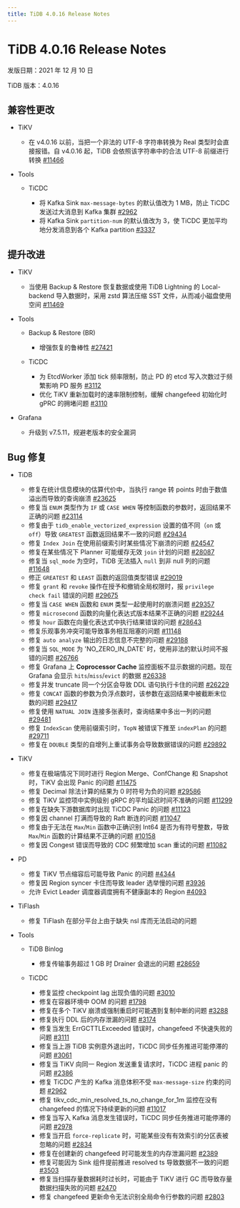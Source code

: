 ```yaml
---
title: TiDB 4.0.16 Release Notes
---
```


# TiDB 4.0.16 Release Notes

发版日期：2021 年 12 月 10 日

TiDB 版本：4.0.16

## 兼容性更改

+ TiKV

    - 在 v4.0.16 以前，当把一个非法的 UTF-8 字符串转换为 Real 类型时会直接报错。自 v4.0.16 起，TiDB 会依照该字符串中的合法 UTF-8 前缀进行转换 [#11466](https://github.com/tikv/tikv/issues/11466)

+ Tools

    + TiCDC

        - 将 Kafka Sink `max-message-bytes` 的默认值改为 1 MB，防止 TiCDC 发送过大消息到 Kafka 集群 [#2962](https://github.com/pingcap/ticdc/issues/2962)
        - 将 Kafka Sink `partition-num` 的默认值改为 3，使 TiCDC 更加平均地分发消息到各个 Kafka partition [#3337](https://github.com/pingcap/ticdc/issues/3337)

## 提升改进

+ TiKV

    - 当使用 Backup & Restore 恢复数据或使用 TiDB Lightning 的 Local-backend 导入数据时，采用 zstd 算法压缩 SST 文件，从而减小磁盘使用空间 [#11469](https://github.com/tikv/tikv/issues/11469)

+ Tools

    + Backup & Restore (BR)

        - 增强恢复的鲁棒性 [#27421](https://github.com/pingcap/tidb/issues/27421)

    + TiCDC

        - 为 EtcdWorker 添加 tick 频率限制，防止 PD 的 etcd 写入次数过于频繁影响 PD 服务 [#3112](https://github.com/pingcap/ticdc/issues/3112)
        - 优化 TiKV 重新加载时的速率限制控制，缓解 changefeed 初始化时 gPRC 的拥堵问题 [#3110](https://github.com/pingcap/ticdc/issues/3110)
+ Grafana

    - 升级到 v7.5.11，规避老版本的安全漏洞

## Bug 修复

+ TiDB

    - 修复在统计信息模块的估算代价中，当执行 range 转 points 时由于数值溢出而导致的查询崩溃 [#23625](https://github.com/pingcap/tidb/issues/23625)
    - 修复当 `ENUM` 类型作为 `IF` 或 `CASE WHEN` 等控制函数的参数时，返回结果不正确的问题 [#23114](https://github.com/pingcap/tidb/issues/23114)
    - 修复由于 `tidb_enable_vectorized_expression` 设置的值不同（`on` 或 `off`）导致 `GREATEST` 函数返回结果不一致的问题 [#29434](https://github.com/pingcap/tidb/issues/29434)
    - 修复 `Index Join` 在使用前缀索引时某些情况下崩溃的问题 [#24547](https://github.com/pingcap/tidb/issues/24547)
    - 修复在某些情况下 Planner 可能缓存无效 `join` 计划的问题 [#28087](https://github.com/pingcap/tidb/issues/28087)
    - 修复当 `sql_mode` 为空时，TiDB 无法插入 `null` 到非 null 列的问题 [#11648](https://github.com/pingcap/tidb/issues/11648)
    - 修正 `GREATEST` 和 `LEAST` 函数的返回值类型错误 [#29019](https://github.com/pingcap/tidb/issues/29019)
    - 修复 `grant` 和 `revoke` 操作在授予和撤销全局权限时，报 `privilege check fail` 错误的问题 [#29675](https://github.com/pingcap/tidb/issues/29675)
    - 修复当 `CASE WHEN` 函数和 `ENUM` 类型一起使用时的崩溃问题 [#29357](https://github.com/pingcap/tidb/issues/29357)
    - 修复 `microsecond` 函数的向量化表达式版本结果不正确的问题 [#29244](https://github.com/pingcap/tidb/issues/29244)
    - 修复 `hour` 函数在向量化表达式中执行结果错误的问题 [#28643](https://github.com/pingcap/tidb/issues/28643)
    - 修复乐观事务冲突可能导致事务相互阻塞的问题 [#11148](https://github.com/tikv/tikv/issues/11148)
    - 修复 `auto analyze` 输出的日志信息不完整的问题 [#29188](https://github.com/pingcap/tidb/issues/29188)
    - 修复当 `SQL_MODE` 为 'NO_ZERO_IN_DATE' 时，使用非法的默认时间不报错的问题 [#26766](https://github.com/pingcap/tidb/issues/26766)
    - 修复 Grafana 上 **Coprocessor Cache** 监控面板不显示数据的问题。现在 Grafana 会显示 `hits`/`miss`/`evict` 的数据 [#26338](https://github.com/pingcap/tidb/issues/26338)
    - 修复并发 truncate 同一个分区会导致 DDL 语句执行卡住的问题 [#26229](https://github.com/pingcap/tidb/issues/26229)
    - 修复 `CONCAT` 函数的参数为负浮点数时，该参数在返回结果中被截断末位数的问题 [#29417](https://github.com/pingcap/tidb/issues/29417)
    - 修复使用 `NATUAL JOIN` 连接多张表时，查询结果中多出一列的问题 [#29481](https://github.com/pingcap/tidb/issues/29481)
    - 修复 `IndexScan` 使用前缀索引时，`TopN` 被错误下推至 `indexPlan` 的问题 [#29711](https://github.com/pingcap/tidb/issues/29711)
    - 修复在 `DOUBLE` 类型的自增列上重试事务会导致数据错误的问题 [#29892](https://github.com/pingcap/tidb/issues/29892)

+ TiKV

    - 修复在极端情况下同时进行 Region Merge、ConfChange 和 Snapshot 时，TiKV 会出现 Panic 的问题 [#11475](https://github.com/tikv/tikv/issues/11475)
    - 修复 Decimal 除法计算的结果为 0 时符号为负的问题 [#29586](https://github.com/pingcap/tidb/issues/29586)
    - 修复 TiKV 监控项中实例级别 gRPC 的平均延迟时间不准确的问题 [#11299](https://github.com/tikv/tikv/issues/11299)
    - 修复在缺失下游数据库时出现 TiCDC Panic 的问题 [#11123](https://github.com/tikv/tikv/issues/11123)
    - 修复因 channel 打满而导致的 Raft 断连的问题 [#11047](https://github.com/tikv/tikv/issues/11047)
    - 修复由于无法在 `Max`/`Min` 函数中正确识别 Int64 是否为有符号整数，导致  `Max`/`Min` 函数的计算结果不正确的问题 [#10158](https://github.com/tikv/tikv/issues/10158)
    - 修复因 Congest 错误而导致的 CDC 频繁增加 scan 重试的问题 [#11082](https://github.com/tikv/tikv/issues/11082)

+ PD

    - 修复 TiKV 节点缩容后可能导致 Panic 的问题 [#4344](https://github.com/tikv/pd/issues/4344)
    - 修复因 Region syncer 卡住而导致 leader 选举慢的问题 [#3936](https://github.com/tikv/pd/issues/3936)
    - 允许 Evict Leader 调度器调度拥有不健康副本的 Region [#4093](https://github.com/tikv/pd/issues/4093)

+ TiFlash

    - 修复 TiFlash 在部分平台上由于缺失 nsl 库而无法启动的问题

+ Tools

    + TiDB Binlog

        - 修复传输事务超过 1 GB 时 Drainer 会退出的问题 [#28659](https://github.com/pingcap/tidb/issues/28659)

    + TiCDC

        - 修复监控 checkpoint lag 出现负值的问题 [#3010](https://github.com/pingcap/ticdc/issues/3010)
        - 修复在容器环境中 OOM 的问题 [#1798](https://github.com/pingcap/ticdc/issues/1798)
        - 修复在多个 TiKV 崩溃或强制重启时可能遇到复制中断的问题 [#3288](https://github.com/pingcap/ticdc/issues/3288)
        - 修复执行 DDL 后的内存泄漏的问题 [#3174](https://github.com/pingcap/ticdc/issues/3174)
        - 修复当发生 ErrGCTTLExceeded 错误时，changefeed 不快速失败的问题 [#3111](https://github.com/pingcap/ticdc/issues/3111)
        - 修复当上游 TiDB 实例意外退出时，TiCDC 同步任务推进可能停滞的问题 [#3061](https://github.com/pingcap/ticdc/issues/3061)
        - 修复当 TiKV 向同一 Region 发送重复请求时，TiCDC 进程 panic 的问题 [#2386](https://github.com/pingcap/ticdc/issues/2386)
        - 修复 TiCDC 产生的 Kafka 消息体积不受 `max-message-size` 约束的问题 [#2962](https://github.com/pingcap/ticdc/issues/2962)
        - 修复 tikv_cdc_min_resolved_ts_no_change_for_1m 监控在没有 changefeed 的情况下持续更新的问题 [#11017](https://github.com/tikv/tikv/issues/11017)
        - 修复当写入 Kafka 消息发生错误时，TiCDC 同步任务推进可能停滞的问题 [#2978](https://github.com/pingcap/ticdc/issues/2978)
        - 修复当开启 `force-replicate` 时，可能某些没有有效索引的分区表被忽略的问题 [#2834](https://github.com/pingcap/ticdc/issues/2834)
        - 修复在创建新的 changefeed 时可能发生的内存泄漏问题 [#2389](https://github.com/pingcap/ticdc/issues/2389)
        - 修复可能因为 Sink 组件提前推进 resolved ts 导致数据不一致的问题 [#3503](https://github.com/pingcap/ticdc/issues/3503)
        - 修复当扫描存量数据耗时过长时，可能由于 TiKV 进行 GC 而导致存量数据扫描失败的问题 [#2470](https://github.com/pingcap/ticdc/issues/2470)
        - 修复 changefeed 更新命令无法识别全局命令行参数的问题 [#2803](https://github.com/pingcap/ticdc/issues/2803)
